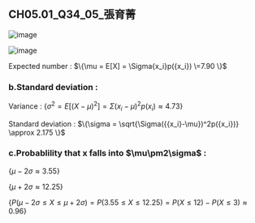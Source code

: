 ## CH05.01_Q34_05_張育菁 
![image](https://github.com/user-attachments/assets/33e9d485-4f47-4d9a-a19d-468bf2c9365f)

![image](https://github.com/user-attachments/assets/c1728433-8fbd-45d3-b257-71b5a8c18c1d)

Expected number : 
$\{\mu = E[X] = \Sigma{x_i}p({x_i})
\=7.90
\}$ 

### b.Standard deviation : 

Variance : 
$\{\sigma^2 = E[({X-\mu})^2] =\Sigma({{x_i}-\mu})^2p({x_i})
\approx 4.73
\}$  

Standard deviation : 
$\{\sigma = \sqrt{\Sigma({{x_i}-\mu})^2p({x_i})}
\approx 2.175
\}$

### c.Probablility that x falls into $\mu\pm2\sigma\$ : 

$\{\mu-2\sigma
\approx 3.55
\}$ 

$\{\mu+2\sigma
\approx 12.25
\}$

$\{P(\mu-2\sigma\le X \le\mu+2\sigma)= 
P(3.55\le X \le 12.25)= 
P(X \le 12) - P(X \le 3) 
\approx 0.96
\}$
